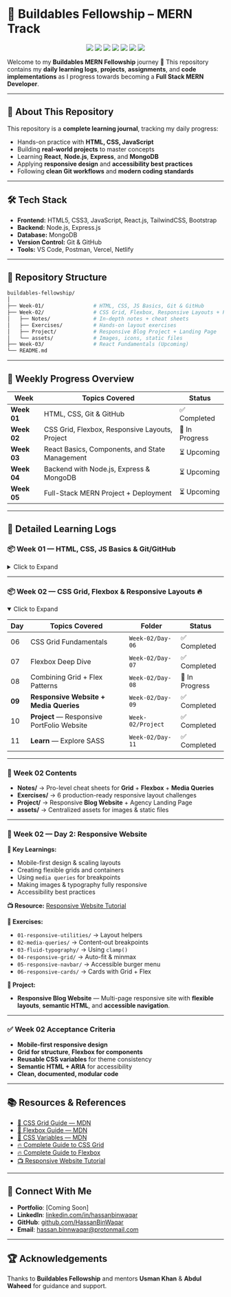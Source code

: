 
# 🚀 Buildables Fellowship – MERN Track

<p align="center">
  <img src="https://img.shields.io/github/repo-size/HassanBinWaqar/buildables-fellowship?color=blue&style=for-the-badge" />
  <img src="https://img.shields.io/github/last-commit/HassanBinWaqar/buildables-fellowship?color=green&style=for-the-badge" />
  <img src="https://img.shields.io/github/stars/HassanBinWaqar/buildables-fellowship?style=for-the-badge&color=yellow" />
  <img src="https://img.shields.io/github/forks/HassanBinWaqar/buildables-fellowship?style=for-the-badge&color=orange" />
  <img src="https://img.shields.io/github/issues/HassanBinWaqar/buildables-fellowship?style=for-the-badge&color=red" />
  <img src="https://img.shields.io/github/issues-pr/HassanBinWaqar/buildables-fellowship?style=for-the-badge&color=purple" />
  <img src="https://visitor-badge.laobi.icu/badge?page_id=HassanBinWaqar.buildables-fellowship&style=for-the-badge&color=brightgreen" />
</p>

Welcome to my **Buildables MERN Fellowship** journey 🚀
This repository contains my **daily learning logs**, **projects**, **assignments**, and **code implementations** as I progress towards becoming a **Full Stack MERN Developer**.

---

## 📌 About This Repository

This repository is a **complete learning journal**, tracking my daily progress:

* Hands-on practice with **HTML, CSS, JavaScript**
* Building **real-world projects** to master concepts
* Learning **React**, **Node.js**, **Express**, and **MongoDB**
* Applying **responsive design** and **accessibility best practices**
* Following **clean Git workflows** and **modern coding standards**

---

## 🛠 Tech Stack

* **Frontend:** HTML5, CSS3, JavaScript, React.js, TailwindCSS, Bootstrap
* **Backend:** Node.js, Express.js
* **Database:** MongoDB
* **Version Control:** Git & GitHub
* **Tools:** VS Code, Postman, Vercel, Netlify

---

## 📂 Repository Structure

```bash
buildables-fellowship/
│
├── Week-01/                # HTML, CSS, JS Basics, Git & GitHub
├── Week-02/                # CSS Grid, Flexbox, Responsive Layouts + Project
│   ├── Notes/              # In-depth notes + cheat sheets
│   ├── Exercises/          # Hands-on layout exercises
│   ├── Project/            # Responsive Blog Project + Landing Page
│   └── assets/             # Images, icons, static files
├── Week-03/                # React Fundamentals (Upcoming)
└── README.md
```

---

## 📅 Weekly Progress Overview

| **Week**    | **Topics Covered**                             | **Status**     |
| ----------- | ---------------------------------------------- | -------------- |
| **Week 01** | HTML, CSS,  Git & GitHub                       | ✅ Completed    |
| **Week 02** | CSS Grid, Flexbox, Responsive Layouts, Project | 🔄 In Progress |
| **Week 03** | React Basics, Components, and State Management | ⏳ Upcoming     |
| **Week 04** | Backend with Node.js, Express & MongoDB        | ⏳ Upcoming     |
| **Week 05** | Full-Stack MERN Project + Deployment           | ⏳ Upcoming     |

---

## 📒 Detailed Learning Logs

### **📦 Week 01 — HTML, CSS, JS Basics & Git/GitHub**

<details>
<summary>Click to Expand</summary>

| **Day** | **Topics Covered**                 | **Folder**       | **Status**  |
| ------- | ---------------------------------- | ---------------- | ----------- |
| 01      | HTML Basics + CSS Intro            | `Week-01/Day-01` | ✅ Completed |
| 02      | Project Setup + Responsive Website | `Week-01/Day-02` | ✅ Completed |
| 03      | Advanced CSS + Flexbox             | `Week-01/Day-03` | ✅ Completed |
| 04      | JavaScript Fundamentals            | `Week-01/Day-04` | ⏳ Upcoming |
| 05      | Git & GitHub Workflow              | `Week-01/Day-05` | ✅ Completed |

</details>

---

### **📦 Week 02 — CSS Grid, Flexbox & Responsive Layouts** 🔥

<details open>
<summary>Click to Expand</summary>

| **Day** | **Topics Covered**                     | **Folder**        | **Status**     |
| ------- | -------------------------------------- | ----------------- | -------------- |
| 06      | CSS Grid Fundamentals                  | `Week-02/Day-06`  | ✅ Completed    |
| 07      | Flexbox Deep Dive                      | `Week-02/Day-07`  | ✅ Completed    |
| 08      | Combining Grid + Flex Patterns         | `Week-02/Day-08`  | 🔄 In Progress |
| **09**  | **Responsive Website + Media Queries** | `Week-02/Day-09`  | ✅ Completed    |
| 10      | **Project** — Responsive PortFolio Website  | `Week-02/Project` | ✅ Completed |
| 11      | **Learn** — Explore SASS  | `Week-02/Day-11` | ✅ Completed |

---

### **📂 Week 02 Contents**

* **Notes/** → Pro-level cheat sheets for **Grid** + **Flexbox** + **Media Queries**
* **Exercises/** → 6 production-ready responsive layout challenges
* **Project/** → Responsive **Blog Website** + Agency Landing Page
* **assets/** → Centralized assets for images & static files

---

### **🎯 Week 02 — Day 2: Responsive Website**

**🔔 Key Learnings:**

* Mobile-first design & scaling layouts
* Creating flexible grids and containers
* Using `media queries` for breakpoints
* Making images & typography fully responsive
* Accessibility best practices

**📺 Resource:** [Responsive Website Tutorial](https://youtu.be/ZYV6dYtz4HA?si=8Z9phBeEnA0OHLLz)

**📝 Exercises:**

* `01-responsive-utilities/` → Layout helpers
* `02-media-queries/` → Content-out breakpoints
* `03-fluid-typography/` → Using `clamp()`
* `04-responsive-grid/` → Auto-fit & minmax
* `05-responsive-navbar/` → Accessible burger menu
* `06-responsive-cards/` → Cards with Grid + Flex

**🎨 Project:**

* **Responsive Blog Website** — Multi-page responsive site with **flexible layouts**, **semantic HTML**, and **accessible navigation**.

---

### **✅ Week 02 Acceptance Criteria**

* **Mobile-first responsive design**
* **Grid for structure**, **Flexbox for components**
* **Reusable CSS variables** for theme consistency
* **Semantic HTML + ARIA** for accessibility
* **Clean, documented, modular code**

</details>

---

## 📚 Resources & References

* [📘 CSS Grid Guide — MDN](https://developer.mozilla.org/en-US/docs/Web/CSS/CSS_Grid_Layout)
* [📘 Flexbox Guide — MDN](https://developer.mozilla.org/en-US/docs/Learn/CSS/CSS_layout/Flexbox)
* [🎨 CSS Variables — MDN](https://developer.mozilla.org/en-US/docs/Web/CSS/Using_CSS_custom_properties)
* [🔥 Complete Guide to CSS Grid](https://css-tricks.com/snippets/css/complete-guide-grid/)
* [🔥 Complete Guide to Flexbox](https://css-tricks.com/snippets/css/a-guide-to-flexbox/)
* [📺 Responsive Website Tutorial](https://youtu.be/ZYV6dYtz4HA?si=8Z9phBeEnA0OHLLz)

---

## 🔗 Connect With Me

* **Portfolio**: \[Coming Soon]
* **LinkedIn**: [linkedin.com/in/hassanbinwaqar](https://linkedin.com/in/hassanbinwaqar)
* **GitHub**: [github.com/HassanBinWaqar](https://github.com/HassanBinWaqar)
* **Email**: [hassan.binnwaqar@protonmail.com](mailto:hassan.binnwaqar@protonmail.com)

---

## 🏆 Acknowledgements

Thanks to **Buildables Fellowship** and mentors **Usman Khan** & **Abdul Waheed** for guidance and support.


